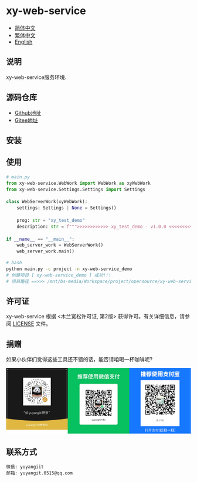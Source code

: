 <!--
 * @Author: 余洋 yuyangit.0515@qq.com
 * @Date: 2024-10-18 13:02:22
 * @LastEditors: 余洋 yuyangit.0515@qq.com
 * @LastEditTime: 2024-10-23 20:52:11
 * @FilePath: /xy-web-service/readme/README_zh_CN.md
 * @Description: 这是默认设置,请设置`customMade`, 打开koroFileHeader查看配置 进行设置: https://github.com/OBKoro1/koro1FileHeader/wiki/%E9%85%8D%E7%BD%AE
-->
# xy-web-service

- [简体中文](README_zh_CN.md)
- [繁体中文](README_zh_TW.md)
- [English](README_en.md)


## 说明

xy-web-service服务环境.

## 源码仓库

- <a href="https://github.com/xy-web-service/xy-web-service.git" target="_blank">Github地址</a>  
- <a href="https://gitee.com/xy-web-service/xy-web-service.git" target="_blank">Gitee地址</a>

## 安装

<!-- ```bash
# bash
pip install xy-web-service
``` -->

## 使用

```python
# main.py
from xy-web-service.WebWork import WebWork as xyWebWork
from xy-web-service.Settings.Settings import Settings

class WebServerWork(xyWebWork):
    settings: Settings | None = Settings()

    prog: str = "xy_test_demo"
    description: str = f""">>>>>>>>>>>> xy_test_demo - v1.0.0 <<<<<<<<<<<<<"""

if __name__ == "__main__":
    web_server_work = WebServerWork()
    web_server_work.main()
```

```bash
# bash
python main.py -c project -n xy-web-service_demo
# 创建项目 [ xy-web-service_demo ] 成功!!!
# 项目路径 ==>>> /mnt/bs-media/Workspace/project/opensource/xy-web-service/xy-web-service/test/xy-web-service_demo
```

## 许可证
xy-web-service 根据 <木兰宽松许可证, 第2版> 获得许可。有关详细信息，请参阅 [LICENSE](../LICENSE) 文件。

## 捐赠

如果小伙伴们觉得这些工具还不错的话，能否请咱喝一杯咖啡呢?  

![Pay-Total](./Pay-Total.png)


## 联系方式

```
微信: yuyangiit
邮箱: yuyangit.0515@qq.com
```